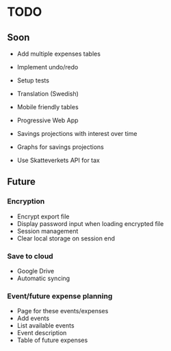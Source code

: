 # TODO

## Soon

- Add multiple expenses tables

- Implement undo/redo

- Setup tests

- Translation (Swedish)

- Mobile friendly tables

- Progressive Web App

- Savings projections with interest over time
- Graphs for savings projections 

- Use Skatteverkets API for tax


## Future

### Encryption
- Encrypt export file
- Display password input when loading encrypted file
- Session management
- Clear local storage on session end

### Save to cloud
- Google Drive
- Automatic syncing

### Event/future expense planning
- Page for these events/expenses
- Add events
- List available events
- Event description
- Table of future expenses
